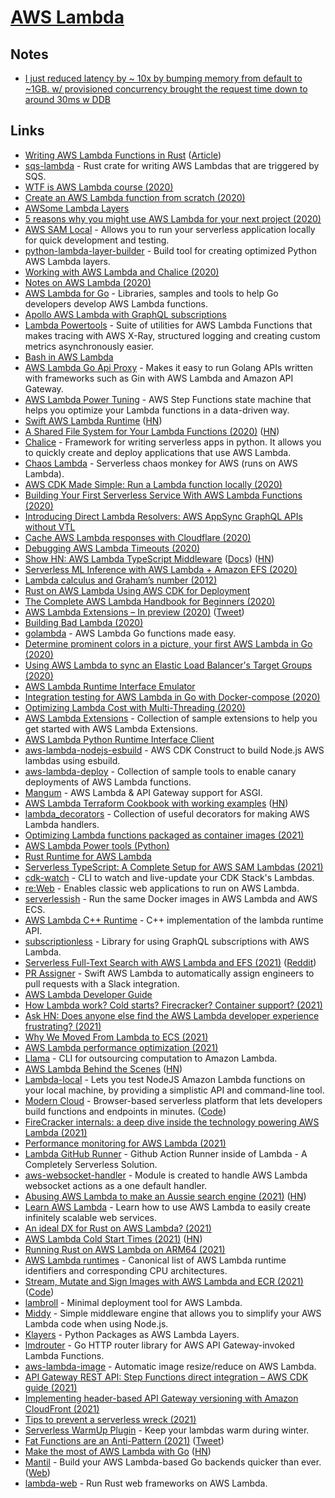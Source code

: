 # [AWS Lambda](https://aws.amazon.com/lambda/)

## Notes

- [I just reduced latency by \~ 10x by bumping memory from default to \~1GB. w/ provisioned concurrency brought the request time down to around 30ms w DDB](https://twitter.com/dabit3/status/1299846109448282112)

## Links

- [Writing AWS Lambda Functions in Rust](https://github.com/SilentByte/rust-lambda) ([Article](https://silentbyte.com/writing-aws-lambda-functions-in-rust))
- [sqs-lambda](https://github.com/insanitybit/sqs-lambda) - Rust crate for writing AWS Lambdas that are triggered by SQS.
- [WTF is AWS Lambda course (2020)](https://egghead.io/lessons/aws-wtf-is-aws-lambda)
- [Create an AWS Lambda function from scratch (2020)](https://dev.to/tlakomy/create-an-aws-lambda-function-from-scratch-3fdd)
- [AWSome Lambda Layers](https://github.com/mthenw/awesome-layers)
- [5 reasons why you might use AWS Lambda for your next project (2020)](https://dev.to/tlakomy/5-reasons-why-you-might-use-aws-lambda-for-your-next-project-ik8)
- [AWS SAM Local](https://aws.amazon.com/about-aws/whats-new/2017/08/introducing-aws-sam-local-a-cli-tool-to-test-aws-lambda-functions-locally/) - Allows you to run your serverless application locally for quick development and testing.
- [python-lambda-layer-builder](https://github.com/tobilg/python-lambda-layer-builder) - Build tool for creating optimized Python AWS Lambda layers.
- [Working with AWS Lambda and Chalice (2020)](https://papercup.dev/posts/working-with-aws-lambda-and-chalice/)
- [Notes on AWS Lambda (2020)](https://twitter.com/scottdomes/status/1249787042797465600)
- [AWS Lambda for Go](https://github.com/aws/aws-lambda-go) - Libraries, samples and tools to help Go developers develop AWS Lambda functions.
- [Apollo AWS Lambda with GraphQL subscriptions](https://github.com/michalkvasnicak/aws-lambda-graphql)
- [Lambda Powertools](https://github.com/awslabs/aws-lambda-powertools) - Suite of utilities for AWS Lambda Functions that makes tracing with AWS X-Ray, structured logging and creating custom metrics asynchronously easier.
- [Bash in AWS Lambda](https://github.com/gkrizek/bash-lambda-layer)
- [AWS Lambda Go Api Proxy](https://github.com/awslabs/aws-lambda-go-api-proxy) - Makes it easy to run Golang APIs written with frameworks such as Gin with AWS Lambda and Amazon API Gateway.
- [AWS Lambda Power Tuning](https://github.com/alexcasalboni/aws-lambda-power-tuning) - AWS Step Functions state machine that helps you optimize your Lambda functions in a data-driven way.
- [Swift AWS Lambda Runtime](https://github.com/swift-server/swift-aws-lambda-runtime) ([HN](https://news.ycombinator.com/item?id=23352501))
- [A Shared File System for Your Lambda Functions (2020)](https://aws.amazon.com/blogs/aws/new-a-shared-file-system-for-your-lambda-functions/) ([HN](https://news.ycombinator.com/item?id=23543554))
- [Chalice](https://github.com/aws/chalice) - Framework for writing serverless apps in python. It allows you to quickly create and deploy applications that use AWS Lambda.
- [Chaos Lambda](https://github.com/artilleryio/chaos-lambda) - Serverless chaos monkey for AWS (runs on AWS Lambda).
- [AWS CDK Made Simple: Run a Lambda function locally (2020)](https://tlakomy.com/run-cdk-lambda-function-locally)
- [Building Your First Serverless Service With AWS Lambda Functions (2020)](https://css-tricks.com/building-your-first-serverless-service-with-aws-lambda-functions/)
- [Introducing Direct Lambda Resolvers: AWS AppSync GraphQL APIs without VTL](https://aws.amazon.com/blogs/mobile/appsync-direct-lambda/)
- [Cache AWS Lambda responses with Cloudflare (2020)](https://kylebarron.dev/blog/caching-lambda-functions-cloudflare)
- [Debugging AWS Lambda Timeouts (2020)](https://lumigo.io/blog/debugging-aws-lambda-timeouts/)
- [Show HN: AWS Lambda TypeScript Middleware](https://github.com/dbartholomae/lambda-middleware) ([Docs](https://dbartholomae.github.io/lambda-middleware/)) ([HN](https://news.ycombinator.com/item?id=24280237))
- [Serverless ML Inference with AWS Lambda + Amazon EFS (2020)](https://medium.com/faun/setup-serverless-ml-inference-with-aws-lambda-efs-738546fa2e03)
- [Lambda calculus and Graham’s number (2012)](https://mindsarentmagic.org/2012/11/22/lambda-graham/)
- [Rust on AWS Lambda Using AWS CDK for Deployment](https://github.com/codetalkio/patterns-serverless-rust-minimal)
- [The Complete AWS Lambda Handbook for Beginners (2020)](https://dashbird.io/blog/complete-aws-lambda-handbook-beginners-part-1/)
- [AWS Lambda Extensions – In preview (2020)](https://aws.amazon.com/blogs/compute/introducing-aws-lambda-extensions-in-preview/) ([Tweet](https://twitter.com/dhruvsood/status/1314236371570024449))
- [Building Bad Lambda (2020)](https://kohidave.dev/posts/building-bad-lambda/)
- [golambda](https://github.com/rakyll/golambda) - AWS Lambda Go functions made easy.
- [Determine prominent colors in a picture, your first AWS Lambda in Go (2020)](https://buddy.works/tutorials/determine-prominent-colors-in-a-picture-your-first-aws-lambda-in-go)
- [Using AWS Lambda to sync an Elastic Load Balancer's Target Groups (2020)](https://emilenijssen.nl/6-aws-lambda-sync-elastic-load-balancer-target-groups/)
- [AWS Lambda Runtime Interface Emulator](https://github.com/aws/aws-lambda-runtime-interface-emulator)
- [Integration testing for AWS Lambda in Go with Docker-compose (2020)](https://buddy.works/tutorials/integration-testing-for-aws-lambda-in-go-with-docker-compose)
- [Optimizing Lambda Cost with Multi-Threading (2020)](https://www.sentiatechblog.com/aws-re-invent-2020-day-3-optimizing-lambda-cost-with-multi-threading)
- [AWS Lambda Extensions](https://github.com/aws-samples/aws-lambda-extensions) - Collection of sample extensions to help you get started with AWS Lambda Extensions.
- [AWS Lambda Python Runtime Interface Client](https://github.com/aws/aws-lambda-python-runtime-interface-client)
- [aws-lambda-nodejs-esbuild](https://github.com/floydspace/aws-lambda-nodejs-esbuild) - AWS CDK Construct to build Node.js AWS lambdas using esbuild.
- [aws-lambda-deploy](https://github.com/aws-samples/aws-lambda-deploy) - Collection of sample tools to enable canary deployments of AWS Lambda functions.
- [Mangum](https://github.com/jordaneremieff/mangum) - AWS Lambda & API Gateway support for ASGI.
- [AWS Lambda Terraform Cookbook with working examples](https://github.com/nsriram/lambda-the-terraform-way) ([HN](https://news.ycombinator.com/item?id=25588898))
- [lambda_decorators](https://github.com/dschep/lambda-decorators) - Collection of useful decorators for making AWS Lambda handlers.
- [Optimizing Lambda functions packaged as container images (2021)](https://aws.amazon.com/blogs/compute/optimizing-lambda-functions-packaged-as-container-images/)
- [AWS Lambda Power tools (Python)](https://github.com/awslabs/aws-lambda-powertools-python)
- [Rust Runtime for AWS Lambda](https://github.com/lamedh-dev/aws-lambda-rust-runtime)
- [Serverless TypeScript: A Complete Setup for AWS SAM Lambdas (2021)](https://evilmartians.com/chronicles/serverless-typescript-a-complete-setup-for-aws-sam-lambda)
- [cdk-watch](https://github.com/teamplanes/cdk-watch) - CLI to watch and live-update your CDK Stack's Lambdas.
- [re:Web](https://github.com/apparentorder/reweb) - Enables classic web applications to run on AWS Lambda.
- [serverlessish](https://github.com/glassechidna/serverlessish) - Run the same Docker images in AWS Lambda and AWS ECS.
- [AWS Lambda C++ Runtime](https://github.com/awslabs/aws-lambda-cpp) - C++ implementation of the lambda runtime API.
- [subscriptionless](https://github.com/andyrichardson/subscriptionless) - Library for using GraphQL subscriptions with AWS Lambda.
- [Serverless Full-Text Search with AWS Lambda and EFS (2021)](https://medium.com/@arsenyyankovski/serverless-full-text-search-with-aws-lambda-and-efs-cf24e1b6fe3b) ([Reddit](https://www.reddit.com/r/aws/comments/m2uzyv/serverless_fulltext_search_with_aws_lambda_and_efs/))
- [PR Assigner](https://github.com/justeat/PRAssigner) - Swift AWS Lambda to automatically assign engineers to pull requests with a Slack integration.
- [AWS Lambda Developer Guide](https://github.com/awsdocs/aws-lambda-developer-guide)
- [How Lambda work? Cold starts? Firecracker? Container support? (2021)](https://www.youtube.com/watch?v=OOGV81YbuEo)
- [Ask HN: Does anyone else find the AWS Lambda developer experience frustrating? (2021)](https://news.ycombinator.com/item?id=26855037)
- [Why We Moved From Lambda to ECS (2021)](https://prismatic.io/blog/why-we-moved-from-lambda-to-ecs/)
- [AWS Lambda performance optimization (2021)](https://betterdev.blog/aws-lambda-performance-optimization/)
- [Llama](https://github.com/nelhage/llama) - CLI for outsourcing computation to Amazon Lambda.
- [AWS Lambda Behind the Scenes](https://www.bschaatsbergen.com/behind-the-scenes-lambda) ([HN](https://news.ycombinator.com/item?id=27792951))
- [Lambda-local](https://github.com/ashiina/lambda-local) - Lets you test NodeJS Amazon Lambda functions on your local machine, by providing a simplistic API and command-line tool.
- [Modern Cloud](https://www.moderncloud.io/) - Browser-based serverless platform that lets developers build functions and endpoints in minutes. ([Code](https://github.com/ModernCloud/moderncloud))
- [FireCracker internals: a deep dive inside the technology powering AWS Lambda (2021)](https://www.talhoffman.com/2021/07/18/firecracker-internals/)
- [Performance monitoring for AWS Lambda (2021)](https://taavirehemagi.medium.com/performance-monitoring-for-aws-lambda-6d9eefb21716)
- [Lambda GitHub Runner](https://github.com/nwestfall/lambda-github-runner) - Github Action Runner inside of Lambda - A Completely Serverless Solution.
- [aws-websocket-handler](https://github.com/matrus2/aws-websocket-handler) - Module is created to handle AWS Lambda websocket actions as a one default handler.
- [Abusing AWS Lambda to make an Aussie search engine (2021)](https://boyter.org/posts/abusing-aws-to-make-a-search-engine/) ([HN](https://news.ycombinator.com/item?id=28665395))
- [Learn AWS Lambda](https://github.com/dwyl/learn-aws-lambda) - Learn how to use AWS Lambda to easily create infinitely scalable web services.
- [An ideal DX for Rust on AWS Lambda? (2021)](https://github.com/aws-samples/serverless-rust-demo/issues/4)
- [AWS Lambda Cold Start Times (2021)](https://filia-aleks.medium.com/aws-lambda-battle-2021-performance-comparison-for-all-languages-c1b441005fd1) ([HN](https://news.ycombinator.com/item?id=28838716))
- [Running Rust on AWS Lambda on ARM64 (2021)](https://www.ballpointcarrot.net/posts/rust-arm-lambdas/)
- [AWS Lambda runtimes](https://github.com/architect/lambda-runtimes) - Canonical list of AWS Lambda runtime identifiers and corresponding CPU architectures.
- [Stream, Mutate and Sign Images with AWS Lambda and ECR (2021)](https://martin.baillie.id/wrote/stream-mutate-and-sign-images-with-aws-lambda-and-ecr/) ([Code](https://github.com/martinbaillie/ocistow))
- [lambroll](https://github.com/fujiwara/lambroll) - Minimal deployment tool for AWS Lambda.
- [Middy](https://github.com/middyjs/middy) - Simple middleware engine that allows you to simplify your AWS Lambda code when using Node.js.
- [Klayers](https://github.com/keithrozario/Klayers) - Python Packages as AWS Lambda Layers.
- [lmdrouter](https://github.com/aquasecurity/lmdrouter) - Go HTTP router library for AWS API Gateway-invoked Lambda Functions.
- [aws-lambda-image](https://github.com/ysugimoto/aws-lambda-image) - Automatic image resize/reduce on AWS Lambda.
- [API Gateway REST API: Step Functions direct integration – AWS CDK guide (2021)](https://dev.to/aws-builders/api-gateway-rest-api-step-functions-direct-integration-aws-cdk-guide-13c4)
- [Implementing header-based API Gateway versioning with Amazon CloudFront (2021)](https://aws.amazon.com/blogs/compute/implementing-header-based-api-gateway-versioning-with-amazon-cloudfront/)
- [Tips to prevent a serverless wreck (2021)](https://dev.to/aws-heroes/tips-to-prevent-a-serverless-wreck-15af)
- [Serverless WarmUp Plugin](https://github.com/juanjoDiaz/serverless-plugin-warmup) - Keep your lambdas warm during winter.
- [Fat Functions are an Anti-Pattern (2021)](https://blog.begin.com/posts/2021-12-01-fat-function-anti-pattern) ([Tweet](https://twitter.com/brianleroux/status/1466102082662899712))
- [Make the most of AWS Lambda with Go](https://kevinmcconnell.gumroad.com/l/lambda-go-book/hn) ([HN](https://news.ycombinator.com/item?id=29441272))
- [Mantil](https://github.com/mantil-io/mantil) - Build your AWS Lambda-based Go backends quicker than ever. ([Web](https://www.mantil.com/))
- [lambda-web](https://github.com/hanabu/lambda-web) - Run Rust web frameworks on AWS Lambda.
